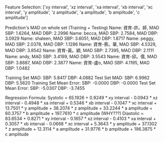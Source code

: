 Feature Selection:
['xy interval', 'xz interval', 'xa interval', 'xb interval', 'xc interval', 'y amplitude', 'z amplitude', 'a amplitude', 'b amplitude', 'c amplitude']

Prediction's MAD on whole set (Training + Testing) 
Name: 資育-許。婷, MAD SBP: 1.6264, MAD DBP: 2.2996
Name: becca, MAD SBP: 2.7584, MAD DBP: 3.0929
Name: shaleen, MAD SBP: 3.6051, MAD DBP: 1.8717
Name: peggy, MAD SBP: 2.0378, MAD DBP: 1.1286
Name: 資育-蔡。華, MAD SBP: 4.5329, MAD DBP: 3.8542
Name: 資育-黃。穎, MAD SBP: 2.7395, MAD DBP: 2.1111
Name: andy, MAD SBP: 3.4199, MAD DBP: 3.5543
Name: 資育-邱。儒, MAD SBP: 3.8887, MAD DBP: 2.3877
Name: 資育-盧o, MAD SBP: 4.1195, MAD DBP: 1.0482

Training Set MAD:
SBP: 5.8417
DBP: 4.0882
Test Set MAD:
SBP: 6.9962
DBP: 5.5620
Training Set Mean Error:
SBP: -0.0000
DBP: -0.0000
Test Set Mean Error:
SBP: -5.0307
DBP: -3.7455

Regression Formula:
Systolic = 65.1926 + 0.9249 * xy interval - 0.0943 * xz interval - 0.4948 * xa interval + 0.5346 * xb interval - 0.1047 * xc interval + 13.7501 * y amplitude + 38.2074 * z amplitude + 33.2244 * a amplitude + 60.3757 * b amplitude + 197.7610 * c amplitude  (WHY???)
Diastolic = 83.6534 + 0.8271 * xy interval - 0.1657 * xz interval - 0.4103 * xa interval + 0.3057 * xb interval - 0.0668 * xc interval + 5.3643 * y amplitude + 37.1302 * z amplitude + 12.3114 * a amplitude + 31.9776 * b amplitude + 196.3875 * c amplitude
